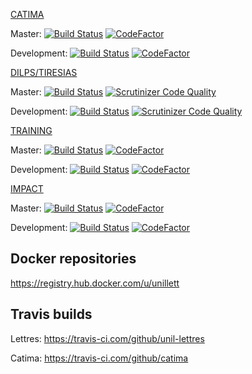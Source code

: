 [CATIMA](https://github.com/catima/catima)

Master: [![Build Status](https://travis-ci.com/catima/catima.svg?branch=master)](https://travis-ci.com/catima/catima) [![CodeFactor](https://www.codefactor.io/repository/github/catima/catima/badge/master)](https://www.codefactor.io/repository/github/catima/catima/overview/master)

Development: [![Build Status](https://travis-ci.com/catima/catima.svg?branch=development)](https://travis-ci.com/catima/catima) [![CodeFactor](https://www.codefactor.io/repository/github/catima/catima/badge/development)](https://www.codefactor.io/repository/github/catima/catima/overview/development)

[DILPS/TIRESIAS](https://github.com/unil-lettres/dilps-tiresias)

Master: [![Build Status](https://travis-ci.com/unil-lettres/dilps-tiresias.svg?branch=master)](https://travis-ci.com/unil-lettres/dilps-tiresias) [![Scrutinizer Code Quality](https://scrutinizer-ci.com/g/unil-lettres/dilps-tiresias/badges/quality-score.png?b=master)](https://scrutinizer-ci.com/g/unil-lettres/dilps-tiresias/?branch=master)

Development: [![Build Status](https://travis-ci.com/unil-lettres/dilps-tiresias.svg?branch=develop)](https://travis-ci.com/unil-lettres/dilps-tiresias) [![Scrutinizer Code Quality](https://scrutinizer-ci.com/g/unil-lettres/dilps-tiresias/badges/quality-score.png?b=master)](https://scrutinizer-ci.com/g/unil-lettres/dilps-tiresias/?branch=develop)

[TRAINING](https://github.com/unil-lettres/training)

Master: [![Build Status](https://travis-ci.com/unil-lettres/training.svg?branch=master)](https://travis-ci.com/unil-lettres/training) [![CodeFactor](https://www.codefactor.io/repository/github/unil-lettres/training/badge/master)](https://www.codefactor.io/repository/github/unil-lettres/training/overview/master)

Development: [![Build Status](https://travis-ci.com/unil-lettres/training.svg?branch=development)](https://travis-ci.com/unil-lettres/training) [![CodeFactor](https://www.codefactor.io/repository/github/unil-lettres/training/badge/development)](https://www.codefactor.io/repository/github/unil-lettres/training/overview/development)

[IMPACT](https://github.com/unil-lettres/impact)

Master: [![Build Status](https://travis-ci.com/unil-lettres/impact.svg?token=T7puWy4nJeaNtH7s3vRB&branch=master)](https://travis-ci.com/unil-lettres/impact) [![CodeFactor](https://www.codefactor.io/repository/github/unil-lettres/impact/badge/master?s=dffd5ac63798e7b5abe4e58cf290ee52fbea6418)](https://www.codefactor.io/repository/github/unil-lettres/impact/overview/master)

Development: [![Build Status](https://travis-ci.com/unil-lettres/impact.svg?token=T7puWy4nJeaNtH7s3vRB&branch=development)](https://travis-ci.com/unil-lettres/impact) [![CodeFactor](https://www.codefactor.io/repository/github/unil-lettres/impact/badge/development?s=dffd5ac63798e7b5abe4e58cf290ee52fbea6418)](https://www.codefactor.io/repository/github/unil-lettres/impact/overview/development)

## Docker repositories

https://registry.hub.docker.com/u/unillett

## Travis builds

Lettres: https://travis-ci.com/github/unil-lettres

Catima: https://travis-ci.com/github/catima
